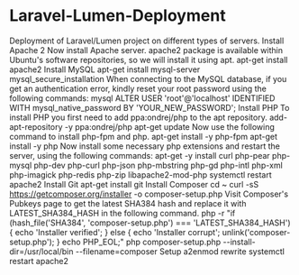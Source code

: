 # Laravel-Lumen-Deployment
Deployment of Laravel/Lumen project on different types of servers.
Install Apache 2
Now install Apache server. apache2 package is available within Ubuntu's software repositories, so we will install it using apt.
apt-get install apache2
Install MySQL
apt-get install mysql-server
mysql_secure_installation
When connecting to the MySQL database, if you get an authentication error, kindly reset your root password using the following commands:
mysql
ALTER USER 'root'@'localhost' IDENTIFIED WITH mysql_native_password BY 'YOUR_NEW_PASSWORD';
Install PHP
To install PHP you first need to add ppa:ondrej/php to the apt repository.
add-apt-repository -y ppa:ondrej/php
apt-get update
Now use the following command to install php-fpm and php.
apt-get install -y php-fpm
apt-get install -y php
Now install some necessary php extensions and restart the server, using the following commands:
apt-get -y install curl php-pear php-mysql php-dev php-curl php-json php-mbstring php-gd php-intl php-xml php-imagick php-redis php-zip libapache2-mod-php
systemctl restart apache2
Install Git
apt-get install git
Install Composer
cd ~
curl -sS https://getcomposer.org/installer -o composer-setup.php
Visit Composer's Pubkeys page to get the latest SHA384 hash and replace it with LATEST_SHA384_HASH in the following command.
php -r "if (hash_file('SHA384', 'composer-setup.php') === 'LATEST_SHA384_HASH') { echo 'Installer verified'; } else { echo 'Installer corrupt'; unlink('composer-setup.php'); } echo PHP_EOL;"
php composer-setup.php --install-dir=/usr/local/bin --filename=composer
Setup
a2enmod rewrite
systemctl restart apache2

